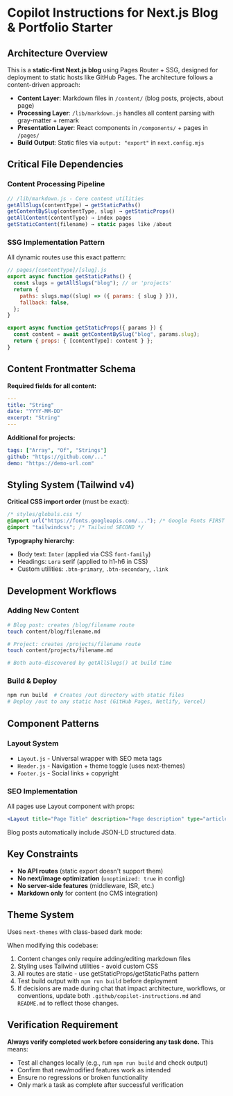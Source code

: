 # Copilot Instructions for Next.js Blog & Portfolio Starter

## Architecture Overview

This is a **static-first Next.js blog** using Pages Router + SSG, designed for deployment to static hosts like GitHub Pages. The architecture follows a content-driven approach:

- **Content Layer**: Markdown files in `/content/` (blog posts, projects, about page)
- **Processing Layer**: `/lib/markdown.js` handles all content parsing with gray-matter + remark
- **Presentation Layer**: React components in `/components/` + pages in `/pages/`
- **Build Output**: Static files via `output: "export"` in `next.config.mjs`

## Critical File Dependencies

### Content Processing Pipeline

```javascript
// /lib/markdown.js - Core content utilities
getAllSlugs(contentType) → getStaticPaths()
getContentBySlug(contentType, slug) → getStaticProps()
getAllContent(contentType) → index pages
getStaticContent(filename) → static pages like /about
```

### SSG Implementation Pattern

All dynamic routes use this exact pattern:

```javascript
// pages/[contentType]/[slug].js
export async function getStaticPaths() {
  const slugs = getAllSlugs("blog"); // or 'projects'
  return {
    paths: slugs.map((slug) => ({ params: { slug } })),
    fallback: false,
  };
}

export async function getStaticProps({ params }) {
  const content = await getContentBySlug("blog", params.slug);
  return { props: { [contentType]: content } };
}
```

## Content Frontmatter Schema

**Required fields for all content:**

```yaml
---
title: "String"
date: "YYYY-MM-DD"
excerpt: "String"
---
```

**Additional for projects:**

```yaml
tags: ["Array", "Of", "Strings"]
github: "https://github.com/..."
demo: "https://demo-url.com"
```

## Styling System (Tailwind v4)

**Critical CSS import order** (must be exact):

```css
/* styles/globals.css */
@import url("https://fonts.googleapis.com/..."); /* Google Fonts FIRST */
@import "tailwindcss"; /* Tailwind SECOND */
```

**Typography hierarchy:**

- Body text: `Inter` (applied via CSS `font-family`)
- Headings: `Lora` serif (applied to h1-h6 in CSS)
- Custom utilities: `.btn-primary`, `.btn-secondary`, `.link`

## Development Workflows

### Adding New Content

```bash
# Blog post: creates /blog/filename route
touch content/blog/filename.md

# Project: creates /projects/filename route
touch content/projects/filename.md

# Both auto-discovered by getAllSlugs() at build time
```

### Build & Deploy

```bash
npm run build  # Creates /out directory with static files
# Deploy /out to any static host (GitHub Pages, Netlify, Vercel)
```

## Component Patterns

### Layout System

- `Layout.js` - Universal wrapper with SEO meta tags
- `Header.js` - Navigation + theme toggle (uses next-themes)
- `Footer.js` - Social links + copyright

### SEO Implementation

All pages use Layout component with props:

```jsx
<Layout title="Page Title" description="Page description" type="article">
```

Blog posts automatically include JSON-LD structured data.

## Key Constraints

- **No API routes** (static export doesn't support them)
- **No next/image optimization** (`unoptimized: true` in config)
- **No server-side features** (middleware, ISR, etc.)
- **Markdown only** for content (no CMS integration)

## Theme System

Uses `next-themes` with class-based dark mode:

When modifying this codebase:

1. Content changes only require adding/editing markdown files
2. Styling uses Tailwind utilities - avoid custom CSS
3. All routes are static - use getStaticProps/getStaticPaths pattern
4. Test build output with `npm run build` before deployment
5. If decisions are made during chat that impact architecture, workflows, or conventions, update both `.github/copilot-instructions.md` and `README.md` to reflect those changes.

## Verification Requirement

**Always verify completed work before considering any task done.**
This means:

- Test all changes locally (e.g., run `npm run build` and check output)
- Confirm that new/modified features work as intended
- Ensure no regressions or broken functionality
- Only mark a task as complete after successful verification

